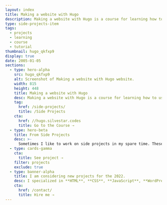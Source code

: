 ```yaml
---
layout: index
title: Making a website with Hugo
description: Making a website with Hugo is a course for learning how to use Hugo.
type: side-projects-item
tags:
  - projects
  - learning
  - course
  - tutorial
thumbnail: hugo_qkfxp9
display: true
date: 2005-01-05
sections:
  - type: hero-alpha
    src: hugo_qkfxp9
    alt: Screenshot of Making a website with Hugo website.
    width: 815
    height: 448
    title: Making a website with Hugo
    desc: Making a website with Hugo is a course for learning how to use Hugo.
    tag:
      href: /side-projects/
      title: /Side Projects
    cta:
      href: //hugo.silvestar.codes
      title: Go to the Course ⇢
  - type: hero-beta
    title: From Side Projects
    desc: >-
      Sometimes I like to work on side projects in my spare time. These are my other open-source side projects.
  - type: cards-gamma
    cta:
      title: See project ⇢
    filter: projects
    exclude: true
  - type: banner-alpha
    title: I am considering new projects for the 2022.
    desc: I specialized in **HTML**, **CSS**, **JavaScript**, **WordPress**, **Shopify**, and **JAMstack** technologies.
    cta:
      href: /contact/
      title: Hire me ⇢
---
```

